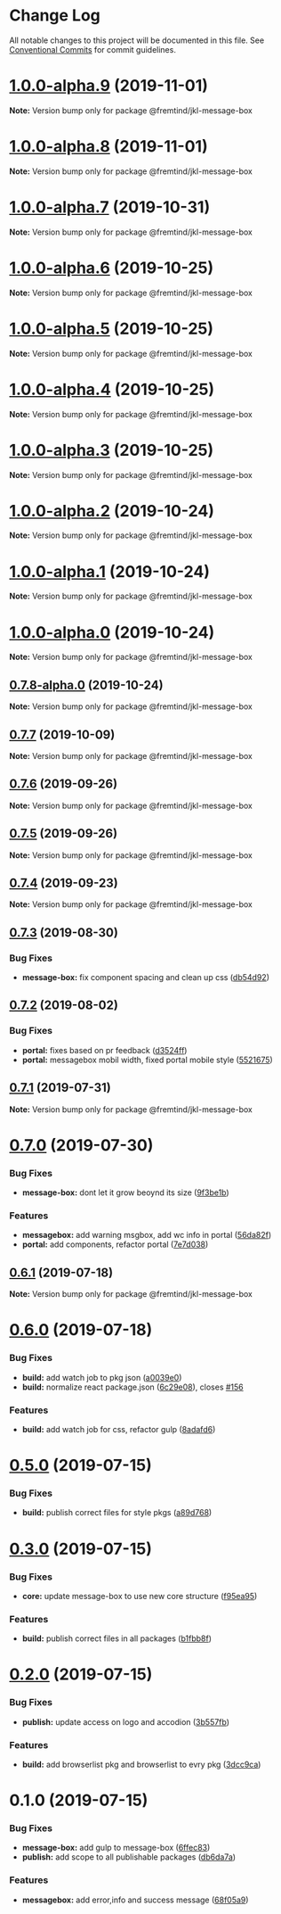 # Change Log

All notable changes to this project will be documented in this file.
See [Conventional Commits](https://conventionalcommits.org) for commit guidelines.

# [1.0.0-alpha.9](https://github.com/fremtind/jokul/compare/@fremtind/jkl-message-box@1.0.0-alpha.8...@fremtind/jkl-message-box@1.0.0-alpha.9) (2019-11-01)

**Note:** Version bump only for package @fremtind/jkl-message-box





# [1.0.0-alpha.8](https://github.com/fremtind/jokul/compare/@fremtind/jkl-message-box@1.0.0-alpha.7...@fremtind/jkl-message-box@1.0.0-alpha.8) (2019-11-01)

**Note:** Version bump only for package @fremtind/jkl-message-box





# [1.0.0-alpha.7](https://github.com/fremtind/jokul/compare/@fremtind/jkl-message-box@1.0.0-alpha.6...@fremtind/jkl-message-box@1.0.0-alpha.7) (2019-10-31)

**Note:** Version bump only for package @fremtind/jkl-message-box





# [1.0.0-alpha.6](https://github.com/fremtind/jokul/compare/@fremtind/jkl-message-box@1.0.0-alpha.5...@fremtind/jkl-message-box@1.0.0-alpha.6) (2019-10-25)

**Note:** Version bump only for package @fremtind/jkl-message-box





# [1.0.0-alpha.5](https://github.com/fremtind/jokul/compare/@fremtind/jkl-message-box@1.0.0-alpha.4...@fremtind/jkl-message-box@1.0.0-alpha.5) (2019-10-25)

**Note:** Version bump only for package @fremtind/jkl-message-box





# [1.0.0-alpha.4](https://github.com/fremtind/jokul/compare/@fremtind/jkl-message-box@1.0.0-alpha.3...@fremtind/jkl-message-box@1.0.0-alpha.4) (2019-10-25)

**Note:** Version bump only for package @fremtind/jkl-message-box





# [1.0.0-alpha.3](https://github.com/fremtind/jokul/compare/@fremtind/jkl-message-box@1.0.0-alpha.2...@fremtind/jkl-message-box@1.0.0-alpha.3) (2019-10-25)

**Note:** Version bump only for package @fremtind/jkl-message-box





# [1.0.0-alpha.2](https://github.com/fremtind/jokul/compare/@fremtind/jkl-message-box@1.0.0-alpha.1...@fremtind/jkl-message-box@1.0.0-alpha.2) (2019-10-24)

**Note:** Version bump only for package @fremtind/jkl-message-box





# [1.0.0-alpha.1](https://github.com/fremtind/jokul/compare/@fremtind/jkl-message-box@1.0.0-alpha.0...@fremtind/jkl-message-box@1.0.0-alpha.1) (2019-10-24)

**Note:** Version bump only for package @fremtind/jkl-message-box





# [1.0.0-alpha.0](https://github.com/fremtind/jokul/compare/@fremtind/jkl-message-box@0.7.8-alpha.0...@fremtind/jkl-message-box@1.0.0-alpha.0) (2019-10-24)

**Note:** Version bump only for package @fremtind/jkl-message-box





## [0.7.8-alpha.0](https://github.com/fremtind/jokul/compare/@fremtind/jkl-message-box@0.7.7...@fremtind/jkl-message-box@0.7.8-alpha.0) (2019-10-24)

**Note:** Version bump only for package @fremtind/jkl-message-box





## [0.7.7](https://github.com/fremtind/jokul/compare/@fremtind/jkl-message-box@0.7.6...@fremtind/jkl-message-box@0.7.7) (2019-10-09)

**Note:** Version bump only for package @fremtind/jkl-message-box





## [0.7.6](https://github.com/fremtind/jokul/compare/@fremtind/jkl-message-box@0.7.5...@fremtind/jkl-message-box@0.7.6) (2019-09-26)

**Note:** Version bump only for package @fremtind/jkl-message-box





## [0.7.5](https://github.com/fremtind/jokul/compare/@fremtind/jkl-message-box@0.7.4...@fremtind/jkl-message-box@0.7.5) (2019-09-26)

**Note:** Version bump only for package @fremtind/jkl-message-box





## [0.7.4](https://github.com/fremtind/jokul/compare/@fremtind/jkl-message-box@0.7.3...@fremtind/jkl-message-box@0.7.4) (2019-09-23)

**Note:** Version bump only for package @fremtind/jkl-message-box





## [0.7.3](https://github.com/fremtind/jokul/compare/@fremtind/jkl-message-box@0.7.2...@fremtind/jkl-message-box@0.7.3) (2019-08-30)


### Bug Fixes

* **message-box:** fix component spacing and clean up css ([db54d92](https://github.com/fremtind/jokul/commit/db54d92))





## [0.7.2](https://github.com/fremtind/jokul/compare/@fremtind/jkl-message-box@0.7.1...@fremtind/jkl-message-box@0.7.2) (2019-08-02)


### Bug Fixes

* **portal:** fixes based on pr feedback ([d3524ff](https://github.com/fremtind/jokul/commit/d3524ff))
* **portal:** messagebox mobil width, fixed portal mobile style ([5521675](https://github.com/fremtind/jokul/commit/5521675))





## [0.7.1](https://github.com/fremtind/jokul/compare/@fremtind/jkl-message-box@0.7.0...@fremtind/jkl-message-box@0.7.1) (2019-07-31)

**Note:** Version bump only for package @fremtind/jkl-message-box





# [0.7.0](https://github.com/fremtind/jokul/compare/@fremtind/jkl-message-box@0.6.1...@fremtind/jkl-message-box@0.7.0) (2019-07-30)


### Bug Fixes

* **message-box:** dont let it grow beoynd its size ([9f3be1b](https://github.com/fremtind/jokul/commit/9f3be1b))


### Features

* **messagebox:** add warning msgbox, add wc info in portal ([56da82f](https://github.com/fremtind/jokul/commit/56da82f))
* **portal:** add components, refactor portal ([7e7d038](https://github.com/fremtind/jokul/commit/7e7d038))





## [0.6.1](https://github.com/fremtind/jokul/compare/@fremtind/jkl-message-box@0.6.0...@fremtind/jkl-message-box@0.6.1) (2019-07-18)

**Note:** Version bump only for package @fremtind/jkl-message-box





# [0.6.0](https://github.com/fremtind/jokul/compare/@fremtind/jkl-message-box@0.5.0...@fremtind/jkl-message-box@0.6.0) (2019-07-18)


### Bug Fixes

* **build:** add watch job to pkg json ([a0039e0](https://github.com/fremtind/jokul/commit/a0039e0))
* **build:** normalize react package.json ([6c29e08](https://github.com/fremtind/jokul/commit/6c29e08)), closes [#156](https://github.com/fremtind/jokul/issues/156)


### Features

* **build:** add watch job for css, refactor gulp ([8adafd6](https://github.com/fremtind/jokul/commit/8adafd6))





# [0.5.0](https://github.com/fremtind/jokul/compare/@fremtind/jkl-message-box@0.3.0...@fremtind/jkl-message-box@0.5.0) (2019-07-15)


### Bug Fixes

* **build:** publish correct files for style pkgs ([a89d768](https://github.com/fremtind/jokul/commit/a89d768))





# [0.3.0](https://github.com/fremtind/jokul/compare/@fremtind/jkl-message-box@0.2.0...@fremtind/jkl-message-box@0.3.0) (2019-07-15)


### Bug Fixes

* **core:** update message-box to use new core structure ([f95ea95](https://github.com/fremtind/jokul/commit/f95ea95))


### Features

* **build:** publish correct files in all packages ([b1fbb8f](https://github.com/fremtind/jokul/commit/b1fbb8f))





# [0.2.0](https://github.com/fremtind/jokul/compare/@fremtind/jkl-message-box@0.1.0...@fremtind/jkl-message-box@0.2.0) (2019-07-15)

### Bug Fixes

-   **publish:** update access on logo and accodion ([3b557fb](https://github.com/fremtind/jokul/commit/3b557fb))

### Features

-   **build:** add browserlist pkg and browserlist to evry pkg ([3dcc9ca](https://github.com/fremtind/jokul/commit/3dcc9ca))

# 0.1.0 (2019-07-15)

### Bug Fixes

-   **message-box:** add gulp to message-box ([6ffec83](https://github.com/fremtind/jokul/commit/6ffec83))
-   **publish:** add scope to all publishable packages ([db6da7a](https://github.com/fremtind/jokul/commit/db6da7a))

### Features

-   **messagebox:** add error,info and success message ([68f05a9](https://github.com/fremtind/jokul/commit/68f05a9))
